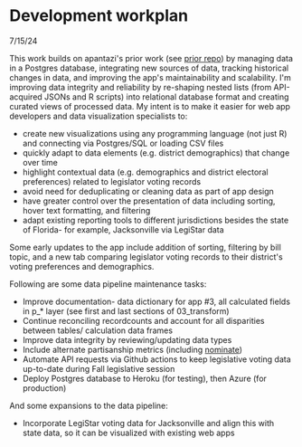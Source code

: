 # Development workplan
7/15/24

This work builds on apantazi's prior work (see [prior repo](https://github.com/apantazi/legislator_dashboard/tree/main)) by managing data in a Postgres database, integrating new sources of data, tracking historical changes in data, and improving the app's maintainability and scalability. I'm improving data integrity and reliability by re-shaping nested lists (from API-acquired JSONs and R scripts) into relational database format and creating curated views of processed data. My intent is to make it easier for web app developers and data visualization specialists to:
* create new visualizations using any programming language (not just R) and connecting via Postgres/SQL or loading CSV files
* quickly adapt to data elements (e.g. district demographics) that change over time
* highlight contextual data (e.g. demographics and district electoral preferences) related to legislator voting records
* avoid need for deduplicating or cleaning data as part of app design
* have greater control over the presentation of data including sorting, hover text formatting, and filtering
* adapt existing reporting tools to different jurisdictions besides the state of Florida- for example, Jacksonville via LegiStar data

Some early updates to the app include addition of sorting, filtering by bill topic, and a new tab comparing legislator voting records to their district's voting preferences and demographics.

Following are some data pipeline maintenance tasks:
* Improve documentation- data dictionary for app #3, all calculated fields in p_* layer (see first and last sections of 03_transform)
* Continue reconciling recordcounts and account for all disparities between tables/ calculation data frames
* Improve data integrity by reviewing/updating data types
* Include alternate partisanship metrics (including [nominate](https://en.wikipedia.org/wiki/NOMINATE_(scaling_method)))
* Automate API requests via Github actions to keep legislative voting data up-to-date during Fall legislative session
* Deploy Postgres database to Heroku (for testing), then Azure (for production)

And some expansions to the data pipeline:
* Incorporate LegiStar voting data for Jacksonville and align this with state data, so it can be visualized with existing web apps
